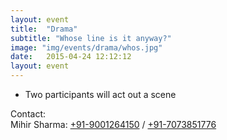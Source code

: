 ```yaml
---
layout: event
title:  "Drama"
subtitle: "Whose line is it anyway?"
image: "img/events/drama/whos.jpg"
date:   2015-04-24 12:12:12
layout: event
---
```


- Two participants will act out a scene

Contact:
<br>Mihir Sharma: <a class="hot-link" href="tel:+919001264150">+91-9001264150</a> / <a href="tel:+917073851776">+91-7073851776</a>

